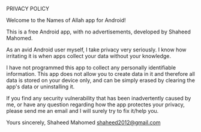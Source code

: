 PRIVACY POLICY

Welcome to the Names of Allah app for Android!

This is a free Android app, with no advertisements, developed by Shaheed Mahomed.

As an avid Android user myself, I take privacy very seriously. I know how irritating it is when apps collect your data without your knowledge.

I have not programmed this app to collect any personally identifiable information. This app does not allow you to create data in it and therefore all data is stored on your device only, and can be simply erased by clearing the app's data or uninstalling it.

If you find any security vulnerability that has been inadvertently caused by me, or have any question regarding how the app protectes your privacy, please send me an email and I will surely try to fix it/help you.

Yours sincerely, 
Shaheed Mahomed 
shaheed2012@gmail.com
